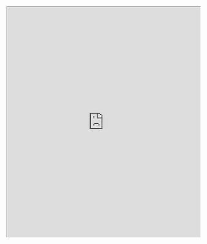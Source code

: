 <iframe src="https://docs.google.com/gview?url=[https://your-url.com/path/to/your-file.pdf](https://github.com/MichaelMancuso/Hacking_Containers/blob/7f7b2ca8c8c3d2e84316b3f0fad561cd2cbcc70d/SteamCloud/SteamCloud_Walk_Through.pdf)&embedded=true" width="100%" height="600px"></iframe>
